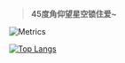 > **45度角仰望星空锁住爱~**<br>

![Metrics](https://metrics.lecoq.io/shaoshan279?template=classic&base.activity=0&base.community=0&base.repositories=0&base.metadata=0&base=header%2C%20activity%2C%20community%2C%20repositories%2C%20metadata&base.indepth=false&base.hireable=false&base.skip=false&config.timezone=Asia%2FShanghai)

[![Top Langs](https://github-readme-stats.vercel.app/api/top-langs/?username=shaoshan279&layout=compact)](https://github.com/anuraghazra/github-readme-stats)
